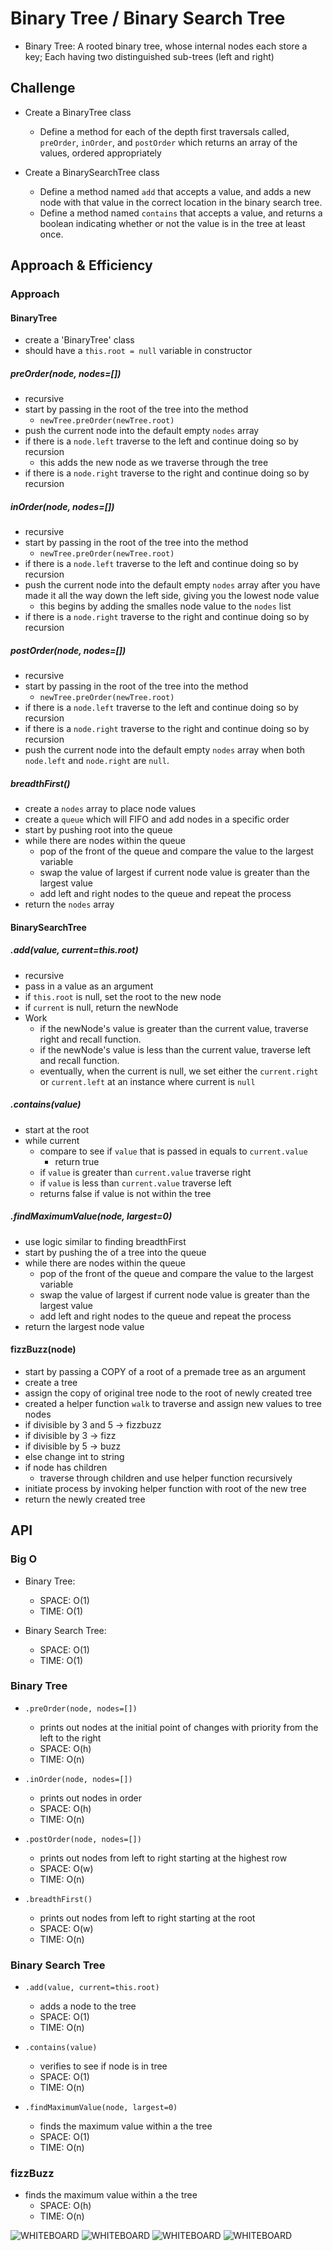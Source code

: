 # Binary Tree / Binary Search Tree
<!-- Short summary or background information -->
- Binary Tree: A rooted binary tree, whose internal nodes each store a key; Each having two distinguished sub-trees (left and right)

## Challenge
<!-- Description of the challenge -->
- Create a BinaryTree class
  - Define a method for each of the depth first traversals called, `preOrder`, `inOrder`, and `postOrder` which returns an array of the values, ordered appropriately

- Create a BinarySearchTree class
  - Define a method named `add` that accepts a value, and adds a new node with that value in the correct location in the binary search tree.
  - Define a method named `contains` that accepts a value, and returns a boolean indicating whether or not the value is in the tree at least once.

## Approach & Efficiency
<!-- What approach did you take? Why? What is the Big O space/time for this approach? -->

### Approach

#### BinaryTree

- create a 'BinaryTree' class
- should have a `this.root = null` variable in constructor

##### preOrder(node, nodes=[])

- recursive
- start by passing in the root of the tree into the method
  - `newTree.preOrder(newTree.root)`
- push the current node into the default empty `nodes` array
- if there is a `node.left` traverse to the left and continue doing so by recursion
  - this adds the new node as we traverse through the tree
- if there is a `node.right` traverse to the right and continue doing so by recursion

##### inOrder(node, nodes=[])

- recursive
- start by passing in the root of the tree into the method
  - `newTree.preOrder(newTree.root)`
- if there is a `node.left` traverse to the left and continue doing so by recursion
- push the current node into the default empty `nodes` array after you have made it all the way down the left side, giving you the lowest node value
  - this begins by adding the smalles node value to the `nodes` list
- if there is a `node.right` traverse to the right and continue doing so by recursion

##### postOrder(node, nodes=[])

- recursive
- start by passing in the root of the tree into the method
  - `newTree.preOrder(newTree.root)`
- if there is a `node.left` traverse to the left and continue doing so by recursion
- if there is a `node.right` traverse to the right and continue doing so by recursion
- push the current node into the default empty `nodes` array when both `node.left` and `node.right` are `null`.

##### breadthFirst()

- create a `nodes` array to place node values
- create a `queue` which will FIFO and add nodes in a specific order
- start by pushing root into the queue
- while there are nodes within the queue
  - pop of the front of the queue and compare the value to the largest variable
  - swap the value of largest if current node value is greater than the largest value
  - add left and right nodes to the queue and repeat the process
- return the `nodes` array

#### BinarySearchTree

##### .add(value, current=this.root)

- recursive
- pass in a value as an argument
- if `this.root` is null, set the root to the new node
- if `current` is null, return the newNode
- Work
  - if the newNode's value is greater than the current value, traverse right and recall function.
  - if the newNode's value is less than the current value, traverse left and recall function.
  - eventually, when the current is null, we set either the `current.right` or `current.left` at an instance where current is `null`

##### .contains(value)

- start at the root
- while current
  - compare to see if `value` that is passed in equals to `current.value`
    - return true
  - if `value` is greater than `current.value` traverse right
  - if `value` is less than `current.value` traverse left
  - returns false if value is not within the tree

##### .findMaximumValue(node, largest=0)

- use logic similar to finding breadthFirst
- start by pushing the of a tree into the queue
- while there are nodes within the queue
  - pop of the front of the queue and compare the value to the largest variable
  - swap the value of largest if current node value is greater than the largest value
  - add left and right nodes to the queue and repeat the process
- return the largest node value

#### fizzBuzz(node)

- start by passing a COPY of a root of a premade tree as an argument
- create a tree
- assign the copy of original tree node to the root of newly created tree
- created a helper function `walk` to traverse and assign new values to tree nodes
- if divisible by 3 and 5 -> fizzbuzz
- if divisible by 3 -> fizz
- if divisible by 5 -> buzz
- else change int to string
- if node has children
  - traverse through children and use helper function recursively
- initiate process by invoking helper function with root of the new tree
- return the newly created tree

## API
<!-- Description of each method publicly available to your Linked List -->

### Big O

- Binary Tree:
  - SPACE: O(1)
  - TIME: O(1)

- Binary Search Tree:
  - SPACE: O(1)
  - TIME: O(1)

### Binary Tree

- `.preOrder(node, nodes=[])`
  - prints out nodes at the initial point of changes with priority from the left to the right
  - SPACE: O(h)
  - TIME: O(n)

- `.inOrder(node, nodes=[])`
  - prints out nodes in order
  - SPACE: O(h)
  - TIME: O(n)

- `.postOrder(node, nodes=[])`
  - prints out nodes from left to right starting at the highest row
  - SPACE: O(w)
  - TIME: O(n)

- `.breadthFirst()`
  - prints out nodes from left to right starting at the root
  - SPACE: O(w)
  - TIME: O(n)

### Binary Search Tree

- `.add(value, current=this.root)`
  - adds a node to the tree
  - SPACE: O(1)
  - TIME: O(n)

- `.contains(value)`
  - verifies to see if node is in tree
  - SPACE: O(1)
  - TIME: O(n)

- `.findMaximumValue(node, largest=0)`
  - finds the maximum value within a the tree
  - SPACE: O(1)
  - TIME: O(n)

### fizzBuzz

- finds the maximum value within a the tree
  - SPACE: O(h)
  - TIME: O(n)
  
![WHITEBOARD](./assets/Whiteboard.jpg)
![WHITEBOARD](./assets/findLargest.png)
![WHITEBOARD](./assets/BreadthFirst.jpg)
![WHITEBOARD](./assets/fizzBuzz.png)

